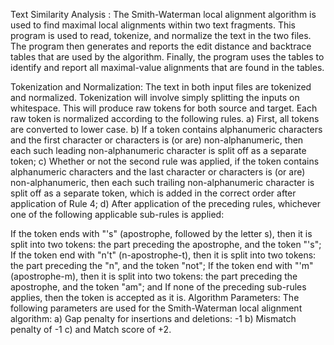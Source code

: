 Text Similarity Analysis : The Smith-Waterman local alignment algorithm is used to find maximal local alignments within two text fragments. This program is used to read, tokenize, and normalize the text in the two files. The program then generates and reports the edit distance and backtrace tables that are used by the algorithm. Finally, the program uses the tables to identify and report all maximal-value alignments that are found in the tables.

Tokenization and Normalization: The text in both input files are tokenized and normalized. Tokenization will involve simply splitting the inputs on whitespace. This will produce raw tokens for both source and target. Each raw token is normalized according to the following rules. a) First, all tokens are converted to lower case. b) If a token contains alphanumeric characters and the first character or characters is (or are) non-alphanumeric, then each such leading non-alphanumeric character is split off as a separate token; c) Whether or not the second rule was applied, if the token contains alphanumeric characters and the last character or characters is (or are) non-alphanumeric, then each such trailing non-alphanumeric character is split off as a separate token, which is added in the correct order after application of Rule 4; d) After application of the preceding rules, whichever one of the following applicable sub-rules is applied:

If the token ends with "'s" (apostrophe, followed by the letter s), then it is split into two tokens: the part preceding the apostrophe, and the token "'s";
If the token end with "n't" (n-apostrophe-t), then it is split into two tokens: the part preceding the "n", and the token "not";
If the token end with "'m" (apostrophe-m), then it is split into two tokens: the part preceding the apostrophe, and the token "am"; and
If none of the preceding sub-rules applies, then the token is accepted as it is.
Algorithm Parameters: The following parameters are used for the Smith-Waterman local alignment algorithm: a) Gap penalty for insertions and deletions: -1 b) Mismatch penalty of -1 c) and Match score of +2.

